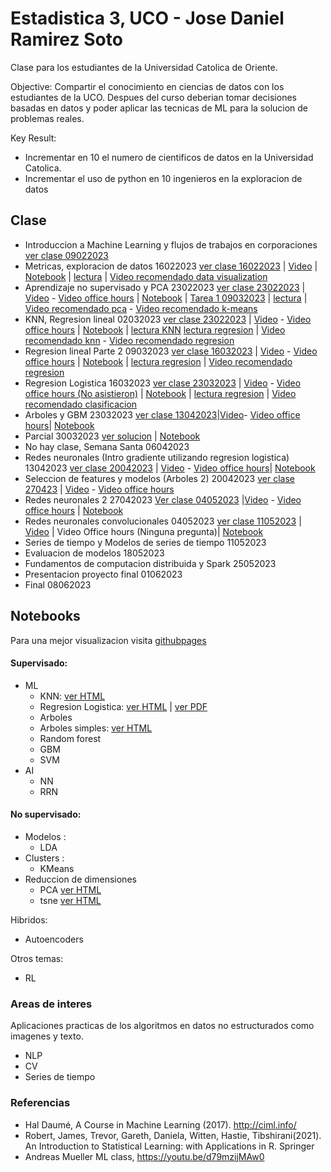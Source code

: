 # Estadistica 3, UCO - Jose Daniel Ramirez Soto
Clase para los estudiantes de la Universidad Catolica de Oriente.

Objective:
Compartir el conocimiento en ciencias de datos con los estudiantes de la UCO. Despues del curso deberian tomar decisiones
basadas en datos y poder aplicar las tecnicas de ML para la solucion de problemas reales.

Key Result:
- Incrementar en 10 el numero de cientificos de datos en la Universidad Catolica.
- Incrementar el uso de python en 10 ingenieros en la exploracion de datos


## Clase

- Introduccion a Machine Learning y flujos de trabajos en corporaciones [ver clase 09022023](https://jdramirez.github.io/UCO_ML_AI/clases/09022023_UCO.pdf)
- Metricas, exploracion de datos  16022023 [ver clase 16022023](https://jdramirez.github.io/UCO_ML_AI/clases/16022023_UCO.pdf) | [Video](https://drive.google.com/file/d/1e2GbTu7ngcX9rRHK2lsfadLXrdzmp-Dk/view?usp=sharing) | [Notebook](https://github.com/jdramirez/UCO_ML_AI/blob/master/src/notebook_class/exploracion/exploracion_datos.ipynb) | [lectura]( http://ciml.info/dl/v0_99/ciml-v0_99-ch15.pdf) | [Video recomendado data visualization](https://www.youtube.com/watch?v=OW3oco7nlV4&list=PL_pVmAaAnxIRnSw6wiCpSvshFyCREZmlM&index=3)
- Aprendizaje no supervisado y PCA 23022023 [ver clase 23022023](https://jdramirez.github.io/UCO_ML_AI/clases/23022023_UCO.pdf) | [Video](https://drive.google.com/file/d/1xL6_ImeagfNyONVYsQsppRm3s0Two8nl/view?usp=sharing) - [Video office hours](https://drive.google.com/file/d/16EB1bFjG8PflSyznhCWal1XYdW6IewKt/view?usp=sharing) | [Notebook](https://github.com/jdramirez/UCO_ML_AI/blob/master/src/notebook_class/no_supervisado/no_supervisado_datos.ipynb) | [Tarea 1 09032023](https://jdramirez.github.io/UCO_ML_AI/tareas/tarea1_exploracion_datos.pdf) | [lectura]( http://ciml.info/dl/v0_99/ciml-v0_99-ch15.pdf) | [Video recomendado pca](https://www.youtube.com/watch?v=CrFOGyU32PM&list=PL_pVmAaAnxIRnSw6wiCpSvshFyCREZmlM&index=14) - [Video recomendado k-means](https://www.youtube.com/watch?v=HFioJ62H7dM&list=PL_pVmAaAnxIRnSw6wiCpSvshFyCREZmlM&index=15)
- KNN, Regresion lineal 02032023 [ver clase 23022023](https://jdramirez.github.io/UCO_ML_AI/clases/02032023_UCO.pdf) | [Video](https://drive.google.com/file/d/1CxVoG_kLidK2KJSRWHL3xKygY4icCefT/view?usp=sharing) - [Video office hours](https://drive.google.com/file/d/1xhnoD6IO1JttHHCTilMYZxo59DtQIAVn/view?usp=sharing) | [Notebook](https://github.com/jdramirez/UCO_ML_AI/blob/master/src/notebook_class/supervisado/supervisado_datos.ipynb) | [lectura KNN]( http://ciml.info/dl/v0_99/ciml-v0_99-ch03.pdf) [lectura regresion](http://ciml.info/dl/v0_99/ciml-v0_99-ch07.pdf) | [Video recomendado knn](https://www.youtube.com/watch?v=7_YzyMYC2zM&list=PL_pVmAaAnxIRnSw6wiCpSvshFyCREZmlM&index=4) - [Video recomendado regresion](https://www.youtube.com/watch?v=-OOsfj5Revo&list=PL_pVmAaAnxIRnSw6wiCpSvshFyCREZmlM&index=6)
- Regresion lineal Parte 2 09032023 [ver clase 16032023](https://jdramirez.github.io/UCO_ML_AI/clases/16032023_UCO.pdf) | [Video](https://drive.google.com/file/d/16r25LYDNF4TnL0oxZWkQnfamJzg-riMt/view?usp=sharing) - [Video office hours](https://drive.google.com/file/d/1uPQ7xIQTWf3RJtPruUuaavhivlR18KV3/view?usp=sharing) | [Notebook](https://github.com/jdramirez/UCO_ML_AI/blob/master/src/notebook_class/supervisado/supervisado_regresion.ipynb) | [lectura regresion](http://ciml.info/dl/v0_99/ciml-v0_99-ch07.pdf) |  [Video recomendado regresion](https://www.youtube.com/watch?v=-OOsfj5Revo&list=PL_pVmAaAnxIRnSw6wiCpSvshFyCREZmlM&index=6)
- Regresion Logistica 16032023 [ver clase 23032023](https://jdramirez.github.io/UCO_ML_AI/clases/23032023_UCO.pdf) | [Video](https://drive.google.com/file/d/1WuUsknm9RMoXrBWvD0hDttC5KXdSjI5q/view?usp=sharing) - [Video office hours (No asistieron)]() | [Notebook](https://github.com/jdramirez/UCO_ML_AI/blob/master/src/notebook_class/supervisado/supervisado_regresion_logistic.ipynb) | [lectura regresion](http://ciml.info/dl/v0_99/ciml-v0_99-ch07.pdf) |  [Video recomendado clasificacion](https://www.youtube.com/watch?v=_dqBhUrq09U&list=PL_pVmAaAnxIRnSw6wiCpSvshFyCREZmlM&index=7)
- Arboles y GBM 23032023 [ver clase 13042023](https://jdramirez.github.io/UCO_ML_AI/clases/13042023_UCO.pdf)|[Video](https://drive.google.com/file/d/1G3ZeAE59bKwa-KcIhh_iRYyTnPGCPUAK/view?usp=sharing)- [Video office hours](https://drive.google.com/file/d/1zdex6JKmwDQJDAUisNSJdDpfUCObBO8O/view?usp=sharing)| [Notebook](https://github.com/jdramirez/UCO_ML_AI/blob/master/src/notebook_class/supervisado/supervisado_regresion_logistic.ipynb) 
- Parcial 30032023 [ver solucion](https://jdramirez.github.io/UCO_ML_AI/parcial/parcial_solucion.pdf) | [Notebook](https://github.com/jdramirez/UCO_ML_AI/blob/master/src/notebook_class/parcial/solucion_parcial.ipynb)
- No hay clase, Semana Santa 06042023
- Redes neuronales (Intro gradiente utilizando regresion logistica) 13042023 [ver clase 20042023](https://jdramirez.github.io/UCO_ML_AI/clases/20042023_UCO.pdf) | [Video](https://drive.google.com/file/d/1q2rVAgefhFuVWHo7nuAg0h3mSBwYFukd/view?usp=sharing) - [Video office hours](https://drive.google.com/file/d/1DiqU8wKfesQ10WkFKt6b0k60AZEA8jl8/view?usp=sharing)| [Notebook](https://github.com/jdramirez/UCO_ML_AI/blob/master/src/notebook/logistic_regression_by_hand.ipynb) 
- Seleccion de features y modelos (Arboles 2) 20042023  [ver clase 270423](https://jdramirez.github.io/UCO_ML_AI/clases/27042023_UCO.pdf) | [Video](https://drive.google.com/file/d/1s8vkvyZRdzPiX5VJV-DgEtXPQGrsJcF2/view?usp=sharing) - [Video office hours](https://drive.google.com/file/d/1J3bQQtpTtIRnME9YVRcXh9oqWljd8M78/view?usp=sharing)
- Redes neuronales 2 27042023  [Ver clase 04052023](https://jdramirez.github.io/UCO_ML_AI/clases/04052023_UCO.pdf) |[Video](https://drive.google.com/file/d/1e0NXE47k-uSE9ozUGVJq-P59-A2NTWcR/view?usp=sharing) - [Video office hours](https://drive.google.com/file/d/1sy00q2deyVWbwTfaQc8e0lRTx0ieeYAi/view) | [Notebook](http://localhost:8888/notebooks/src/notebook_class/supervisado/supervisado_neural_nets.ipynb)
- Redes neuronales convolucionales 04052023  [ver clase 11052023](https://jdramirez.github.io/UCO_ML_AI/clases/11052023_UCO.pdf) | [Video](https://drive.google.com/file/d/1eQkKNsANYLb9PdOV0c0ultU8rqVheTeV/view?usp=sharing) | Video Office hours (Ninguna pregunta)| [Notebook](http://localhost:8888/notebooks/src/notebook_class/supervisado/supervisado_neural_nets.ipynb)
- Series de tiempo y Modelos de series de tiempo 11052023
- Evaluacion de modelos  18052023
- Fundamentos de computacion distribuida y Spark 25052023
- Presentacion proyecto final 01062023
- Final 08062023

## Notebooks
Para una mejor visualizacion visita [githubpages](https://jdramirez.github.io/UCO_ML_AI/)
#### Supervisado:
  * ML
    * KNN: [ver HTML](https://jdramirez.github.io/UCO_ML_AI/Basic_KNN.html)
    * Regresion Logistica: [ver HTML](https://jdramirez.github.io/UCO_ML_AI/logistic_regression_by_hand.html) | [ver PDF](https://jdramirez.github.io/UCO_ML_AI/logistic_regression_by_hand.pdf)
    * Arboles
     * Arboles simples: [ver HTML](https://jdramirez.github.io/UCO_ML_AI/Trees.html)
     * Random forest
     * GBM
    * SVM
  * AI
    * NN
    * RRN


#### No supervisado:
  * Modelos :
    * LDA  
  * Clusters :
    * KMeans
  * Reduccion de dimensiones
    * PCA  [ver HTML](https://jdramirez.github.io/UCO_ML_AI/PCA.html)
    * tsne [ver HTML](https://jdramirez.github.io/UCO_ML_AI/k-means.html)


Hibridos:
  * Autoencoders

Otros temas:
  * RL

### Areas de interes
Aplicaciones practicas de los algoritmos en datos no estructurados como imagenes y texto.
  * NLP
  * CV
  * Series de tiempo

### Referencias
 * Hal Daumé, A Course in Machine Learning (2017). http://ciml.info/
 * Robert, James, Trevor, Gareth, Daniela, Witten, Hastie, Tibshirani(2021). An Introduction to Statistical Learning: with Applications in R. Springer
 * Andreas Mueller ML class, https://youtu.be/d79mzijMAw0
